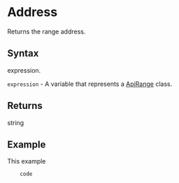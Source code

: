 # Address

Returns the range address.

## Syntax

expression.

`expression` - A variable that represents a [ApiRange](../ApiRange.md) class.

## Returns

string

## Example

This example

```javascript
	code
```